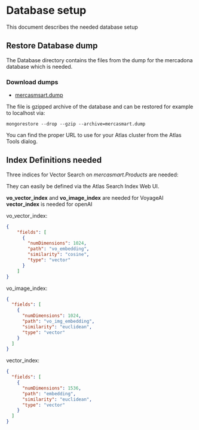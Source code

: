 # Database setup

This document describes the needed database setup

## Restore Database dump

The Database directory contains the files from the dump for the mercadona database which is needed.

### Download dumps

- [mercasmsart.dump](https://github.com/torstenspindler/voyageai-demo/releases/download/v1.0.0/mercasmart.dump)

The file is gzipped archive of the database and can be restored for example to localhost via:

`mongorestore --drop --gzip --archive=mercasmart.dump`

You can find the proper URL to use for your Atlas cluster from the Atlas Tools dialog.

## Index Definitions needed

Three indices for Vector Search on *mercasmart.Products* are needed:

They can easily be defined via the Atlas Search Index Web UI.

**vo_vector_index** and **vo_image_index** are needed for VoyageAI
**vector_index** is needed for openAI

vo_vector_index:

```json
{
    "fields": [
      {
        "numDimensions": 1024,
        "path": "vo_embedding",
        "similarity": "cosine",
        "type": "vector"
      }
    ]
}
```

vo_image_index:

```json
{
  "fields": [
    {
      "numDimensions": 1024,
      "path": "vo_img_embedding",
      "similarity": "euclidean",
      "type": "vector"
    }
  ]
}
```

vector_index:

```json
{
  "fields": [
    {
      "numDimensions": 1536,
      "path": "embedding",
      "similarity": "euclidean",
      "type": "vector"
    }
  ]
}
```
